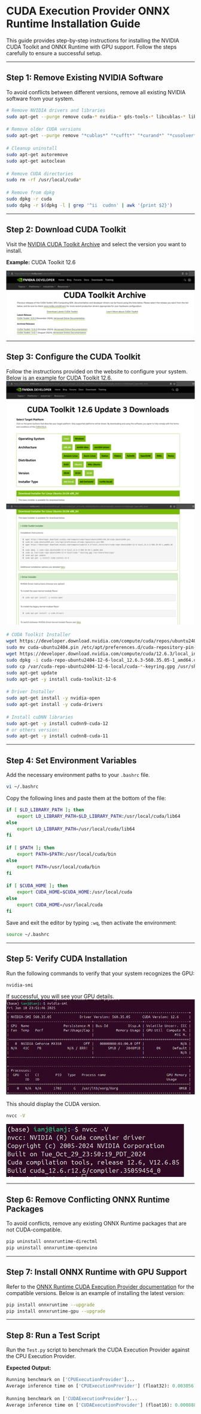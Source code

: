 # CUDA Execution Provider ONNX Runtime Installation Guide

This guide provides step-by-step instructions for installing the NVIDIA CUDA Toolkit and ONNX Runtime with GPU support. Follow the steps carefully to ensure a successful setup.

---

## Step 1: Remove Existing NVIDIA Software

To avoid conflicts between different versions, remove all existing NVIDIA software from your system.

```bash
# Remove NVIDIA drivers and libraries
sudo apt-get --purge remove cuda-* nvidia-* gds-tools-* libcublas-* libcufft-* libcufile-* libcurand-* libcusolver-* libcusparse-* libnpp-* libnvidia-* libnvjitlink-* libnvjpeg-* nsight* nvidia-* libnvidia-* libcudnn8*

# Remove older CUDA versions
sudo apt-get --purge remove "*cublas*" "*cufft*" "*curand*" "*cusolver*" "*cusparse*" "*npp*" "*nvjpeg*" "cuda*" "nsight*"

# Cleanup uninstall
sudo apt-get autoremove
sudo apt-get autoclean

# Remove CUDA directories
sudo rm -rf /usr/local/cuda*

# Remove from dpkg
sudo dpkg -r cuda
sudo dpkg -r $(dpkg -l | grep '^ii  cudnn' | awk '{print $2}')
```

---

## Step 2: Download CUDA Toolkit

Visit the [NVIDIA CUDA Toolkit Archive](https://developer.nvidia.com/cuda-toolkit-archive) and select the version you want to install.

**Example:** CUDA Toolkit 12.6

![Screenshot showing CUDA selection process](https://github.com/DakeQQ/Tutorial-ONNX-Runtime-Execution-Providers/blob/main/screenshots/Screenshot%20from%202025-01-11%2012-02-42.png)

---

## Step 3: Configure the CUDA Toolkit

Follow the instructions provided on the website to configure your system. Below is an example for CUDA Toolkit 12.6.
![Screenshot showing CUDA Toolkit Installer](https://github.com/DakeQQ/Tutorial-ONNX-Runtime-Execution-Providers/blob/main/screenshots/Screenshot%20from%202025-01-11%2012-03-17.png)
![Screenshot showing Installer Instructions](https://github.com/DakeQQ/Tutorial-ONNX-Runtime-Execution-Providers/blob/main/screenshots/Screenshot%20from%202025-01-11%2012-03-35.png)

```bash
# CUDA Toolkit Installer
wget https://developer.download.nvidia.com/compute/cuda/repos/ubuntu2404/x86_64/cuda-ubuntu2404.pin
sudo mv cuda-ubuntu2404.pin /etc/apt/preferences.d/cuda-repository-pin-600
wget https://developer.download.nvidia.com/compute/cuda/12.6.3/local_installers/cuda-repo-ubuntu2404-12-6-local_12.6.3-560.35.05-1_amd64.deb
sudo dpkg -i cuda-repo-ubuntu2404-12-6-local_12.6.3-560.35.05-1_amd64.deb
sudo cp /var/cuda-repo-ubuntu2404-12-6-local/cuda-*-keyring.gpg /usr/share/keyrings/
sudo apt-get update
sudo apt-get -y install cuda-toolkit-12-6

# Driver Installer
sudo apt-get install -y nvidia-open
sudo apt-get install -y cuda-drivers

# Install cuDNN libraries
sudo apt-get -y install cudnn9-cuda-12
# or others version:
sudo apt-get -y install cudnn8-cuda-11
```

---

## Step 4: Set Environment Variables

Add the necessary environment paths to your `.bashrc` file.

```bash
vi ~/.bashrc
```

Copy the following lines and paste them at the bottom of the file:

```bash
if [ $LD_LIBRARY_PATH ]; then
    export LD_LIBRARY_PATH=$LD_LIBRARY_PATH:/usr/local/cuda/lib64
else
    export LD_LIBRARY_PATH=/usr/local/cuda/lib64
fi

if [ $PATH ]; then
    export PATH=$PATH:/usr/local/cuda/bin
else
    export PATH=/usr/local/cuda/bin
fi

if [ $CUDA_HOME ]; then
    export CUDA_HOME=$CUDA_HOME:/usr/local/cuda
else
    export CUDA_HOME=/usr/local/cuda
fi
```

Save and exit the editor by typing `:wq`, then activate the environment:

```bash
source ~/.bashrc
```

---

## Step 5: Verify CUDA Installation

Run the following commands to verify that your system recognizes the GPU:

```bash
nvidia-smi
```
If successful, you will see your GPU details.
![Screenshot showing GPU Details](https://github.com/DakeQQ/Tutorial-ONNX-Runtime-Execution-Providers/blob/main/screenshots/Screenshot%20from%202025-01-11%2012-27-47.png)


This should display the CUDA version.
```bash
nvcc -V
```
![Screenshot showing CUDA Version](https://github.com/DakeQQ/Tutorial-ONNX-Runtime-Execution-Providers/blob/main/screenshots/Screenshot%20from%202025-01-11%2012-27-26.png)

---

## Step 6: Remove Conflicting ONNX Runtime Packages

To avoid conflicts, remove any existing ONNX Runtime packages that are not CUDA-compatible.

```bash
pip uninstall onnxruntime-directml
pip uninstall onnxruntime-openvino
```

---

## Step 7: Install ONNX Runtime with GPU Support

Refer to the [ONNX Runtime CUDA Execution Provider documentation](https://onnxruntime.ai/docs/execution-providers/CUDA-ExecutionProvider.html) for the compatible versions. Below is an example of installing the latest version:

```bash
pip install onnxruntime --upgrade
pip install onnxruntime-gpu --upgrade
```

---

## Step 8: Run a Test Script

Run the `Test.py` script to benchmark the CUDA Execution Provider against the CPU Execution Provider.

**Expected Output:**

```python
Running benchmark on ['CPUExecutionProvider']...
Average inference time on ['CPUExecutionProvider'] (float32): 0.003056 seconds per batch

Running benchmark on ['CUDAExecutionProvider']...
Average inference time on ['CUDAExecutionProvider'] (float16): 0.000888 seconds per batch
```


